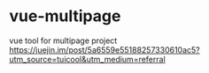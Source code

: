 # vue-multipage
vue tool for multipage project
https://juejin.im/post/5a6559e55188257330610ac5?utm_source=tuicool&utm_medium=referral
